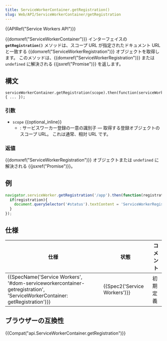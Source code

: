 ```yaml
---
title: ServiceWorkerContainer.getRegistration()
slug: Web/API/ServiceWorkerContainer/getRegistration
---
```


{{APIRef("Service Workers API")}}

{{domxref("ServiceWorkerContainer")}} インターフェイスの **`getRegistration()`** メソッドは、スコープ URL が指定されたドキュメント URL と一致する {{domxref("ServiceWorkerRegistration")}} オブジェクトを取得します。 このメソッドは、{{domxref("ServiceWorkerRegistration")}} または `undefined` に解決される {{jsxref("Promise")}} を返します。

## 構文

```
serviceWorkerContainer.getRegistration(scope).then(function(serviceWorkerRegistration) { ... });
```

### 引数

- `scope` {{optional_inline}}
  - : サービスワーカー登録の一意の識別子 — 取得する登録オブジェクトのスコープ URL。 これは通常、相対 URL です。

### 返値

{{domxref("ServiceWorkerRegistration")}} オブジェクトまたは `undefined` に解決される {{jsxref("Promise")}}。

## 例

```js
navigator.serviceWorker.getRegistration('/app').then(function(registration) {
  if(registration){
    document.querySelector('#status').textContent = 'ServiceWorkerRegistration が見つかりました。';
  }
});
```

## 仕様

| 仕様                                                                                                                                                             | 状態                                 | コメント |
| ---------------------------------------------------------------------------------------------------------------------------------------------------------------- | ------------------------------------ | -------- |
| {{SpecName('Service Workers', '#dom-serviceworkercontainer-getregistration', 'ServiceWorkerContainer: getRegistration')}} | {{Spec2('Service Workers')}} | 初期定義 |

## ブラウザーの互換性

{{Compat("api.ServiceWorkerContainer.getRegistration")}}

